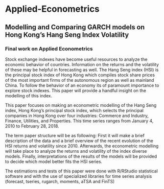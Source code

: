 # Applied-Econometrics
## Modelling and Comparing GARCH models on Hong Kong’s Hang Seng Index Volatility


### Final work on Applied Econometrics

Stock exchange indexes have become useful resources to analyze the
economic behavior of countries. Information on the returns and the volatility of these
may be helpful in forecasting as well. The Hang Seng index (HSI) is the principal
stock index of Hong Kong which compiles stock share prices of the most important
firms of the autonomous region as well as mainland China. To follow the behavior of
an economy its of paramount importance to explore stock indexes. This paper will
provide a handful insight on the modelling of this index.

This paper focuses on making an econometric modelling of the Hang Seng
index, Hong Kong’s principal stock index, which selects the principal companies in
Hong Kong over four industries: Commerce and Industry, Finance, Utilities, and
Properties. This time series ranges from January 4, 2010 to February 28, 2018.

The term paper structure will be as following: First it will make a brief
description of the data and a brief overview of the recent evolution of the HSI returns
and volatility since 2010. Afterwards, the econometric modelling will take place to
analyze the returns and volatility of the index diverse models. Finally, interpretations
of the results of the models will be provided to decide which model better fits the HSI
series.

The estimations and tests of this paper were done with R/RStudio statistical
software and with the use of specialized libraries for time series analysis (forecast,
tseries, rugarch, moments, aTSA and FinTS)
